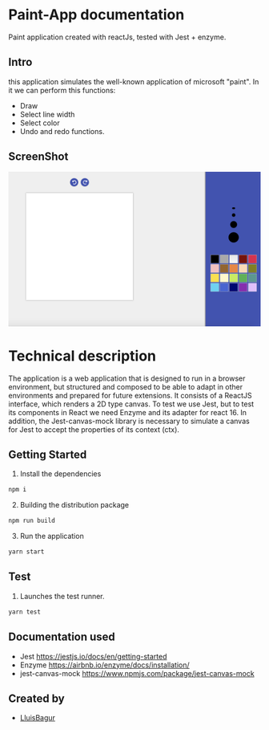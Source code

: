 
# Paint-App documentation
Paint application created with reactJs, tested with Jest + enzyme.

## Intro

this application simulates the well-known application of microsoft "paint". 
In it we can perform this functions:

- Draw
- Select line width
- Select color
- Undo and redo functions.

## ScreenShot

![](public/media/screenshoot.png)


# Technical description
The application is a web application that is designed to run in a browser environment, but structured and composed to be able to adapt in other environments and prepared for future extensions. It consists of a ReactJS interface, which renders a 2D type canvas.
To test we use Jest, but to test its components in React we need Enzyme and its adapter for react 16.
In addition, the Jest-canvas-mock library is necessary to simulate a canvas for Jest to accept the properties of its context (ctx).

## Getting Started

1. Install the dependencies

```sh
npm i
```

2. Building the distribution package

```sh
npm run build
```

3. Run the application

```sh
yarn start
```


## Test

1. Launches the test runner.

```sh
yarn test
```

## Documentation used

- Jest https://jestjs.io/docs/en/getting-started
- Enzyme https://airbnb.io/enzyme/docs/installation/
- jest-canvas-mock https://www.npmjs.com/package/jest-canvas-mock

## Created by

- [LluisBagur](https://github.com/LluisBagur)